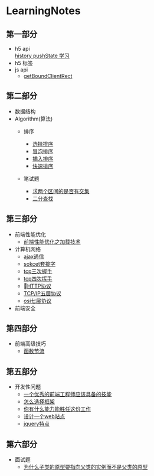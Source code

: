 # LearningNotes
## 第一部分
-   h5 api  
    [history pushState 学习](https://github.com/lyyh/FELearningNotes/blob/master/part%201/h5%20api/h5%20history.md)
-   h5 标签
-   js api
    -   [getBoundClientRect](https://github.com/lyyh/FELearningNotes/blob/master/part%201/js%20api/getBoundingClientRect/getBoundingClientRect.md)
## 第二部分
-   数据结构
-   Algorithm(算法)
    - 排序
        - [选择排序](https://github.com/lyyh/FELearningNotes/blob/master/part%202/%E6%8E%92%E5%BA%8F/%E9%80%89%E6%8B%A9%E6%8E%92%E5%BA%8F/selection.js)  
        - [冒泡排序](https://github.com/lyyh/FELearningNotes/tree/master/part%202/%E6%8E%92%E5%BA%8F/%E5%86%92%E6%B3%A1%E6%8E%92%E5%BA%8F)  
        - [插入排序](https://github.com/lyyh/FELearningNotes/tree/master/part%202/%E6%8E%92%E5%BA%8F/%E6%8F%92%E5%85%A5%E6%8E%92%E5%BA%8F)    
        - [快速排序](https://github.com/lyyh/FELearningNotes/tree/master/part%202/%E6%8E%92%E5%BA%8F/%E5%BF%AB%E9%80%9F%E6%8E%92%E5%BA%8F)

    - 笔试题
        - [求两个区间的是否有交集](https://github.com/lyyh/FELearningNotes/blob/master/part%202/%E9%9D%A2%E8%AF%95%E7%AE%97%E6%B3%95/%E5%8C%BA%E9%97%B4%E4%BA%A4%E9%9B%86/intersection.md)   
        - [二分查找](https://github.com/lyyh/FELearningNotes/tree/master/part%202/%E9%9D%A2%E8%AF%95%E7%AE%97%E6%B3%95/%08%E4%BA%8C%E5%88%86%E6%9F%A5%E6%89%BE)  
        
## 第三部分
-   前端性能优化  
    -   [前端性能优化之加载技术](https://github.com/lyyh/FELearningNotes/blob/master/part%204/%E5%89%8D%E7%AB%AF%E6%80%A7%E8%83%BD%E4%BC%98%E5%8C%96/%E5%89%8D%E7%AB%AF%E6%80%A7%E8%83%BD%E4%BC%98%E5%8C%96%E4%B9%8B%E5%8A%A0%E8%BD%BD%E6%8A%80%E6%9C%AF.md)   
-   计算机网络  
    -   [ajax通信](https://github.com/lyyh/FELearningNotes/blob/master/part%203/%E8%AE%A1%E7%AE%97%E6%9C%BA%E7%BD%91%E7%BB%9C/ajax/xmlHttpRequest.md)  
    -   [sokcet套接字](https://github.com/lyyh/FELearningNotes/blob/master/part%203/%E8%AE%A1%E7%AE%97%E6%9C%BA%E7%BD%91%E7%BB%9C/socket/socket.md)  
    -   [tcp三次握手](https://github.com/lyyh/FELearningNotes/blob/master/part%203/%E8%AE%A1%E7%AE%97%E6%9C%BA%E7%BD%91%E7%BB%9C/tcp%E6%8F%A1%E6%89%8B%E4%B8%8E%E6%8C%A5%E6%89%8B/tcp%E4%B8%89%E6%AC%A1%E6%8F%A1%E6%89%8B.md)
    -   [tcp四次挥手](https://github.com/lyyh/FELearningNotes/blob/master/part%203/%E8%AE%A1%E7%AE%97%E6%9C%BA%E7%BD%91%E7%BB%9C/tcp%E6%8F%A1%E6%89%8B%E4%B8%8E%E6%8C%A5%E6%89%8B/tcp%E5%9B%9B%E6%AC%A1%E6%8C%A5%E6%89%8B.md)
    -   [HTTP协议](https://github.com/lyyh/FELearningNotes/blob/master/part%203/%E8%AE%A1%E7%AE%97%E6%9C%BA%E7%BD%91%E7%BB%9C/%E7%BD%91%E7%BB%9C%E5%8D%8F%E8%AE%AE/HTTP.md)
    -   [TCP/IP五层协议](https://github.com/lyyh/FELearningNotes/blob/master/part%203/%E8%AE%A1%E7%AE%97%E6%9C%BA%E7%BD%91%E7%BB%9C/%E7%BD%91%E7%BB%9C%E5%8D%8F%E8%AE%AE/TCPIP%E4%BA%94%E5%B1%82%E5%8D%8F%E8%AE%AE.md)    
    -   [osi七层协议](https://github.com/lyyh/FELearningNotes/blob/master/part%203/%E8%AE%A1%E7%AE%97%E6%9C%BA%E7%BD%91%E7%BB%9C/%E7%BD%91%E7%BB%9C%E5%8D%8F%E8%AE%AE/%E7%BD%91%E7%BB%9C%08%08%E4%B8%83%E5%B1%82%E5%8D%8F%E8%AE%AEOSI.md)  
-   前端安全  

## 第四部分
-   前端高级技巧  
    -   [函数节流](https://github.com/lyyh/FELearningNotes/tree/master/part%204/%E5%89%8D%E7%AB%AF%E9%AB%98%E7%BA%A7%E6%8A%80%E5%B7%A7/%E5%87%BD%E6%95%B0%E8%8A%82%E6%B5%81)
    

## 第五部分
-   开发性问题  
    -   [一个优秀的前端工程师应该具备的技能](https://github.com/lyyh/FELearningNotes/blob/master/part%205/%E5%BC%80%E6%94%BE%E6%80%A7%E9%97%AE%E9%A2%98/%E4%B8%80%E4%B8%AA%E4%BC%98%E7%A7%80%E7%9A%84%E5%89%8D%E7%AB%AF%E5%B7%A5%E7%A8%8B%E5%B8%88%E5%BA%94%E8%AF%A5%E5%85%B7%E5%A4%87%E5%93%AA%E4%BA%9B%E6%8A%80%E8%83%BD.md)  
    -   [怎么选择框架](https://github.com/lyyh/FELearningNotes/blob/master/part%205/%E5%BC%80%E6%94%BE%E6%80%A7%E9%97%AE%E9%A2%98/%E5%AF%B9%E5%BA%94%E6%A1%86%E6%9E%B6%EF%BC%8C%E6%80%8E%E4%B9%88%E9%80%89%E6%8B%A9.md)
    -   [你有什么能力能胜任这份工作](https://github.com/lyyh/FELearningNotes/blob/master/part%205/%E5%BC%80%E6%94%BE%E6%80%A7%E9%97%AE%E9%A2%98/%E4%BD%A0%E6%9C%89%E4%BB%80%E4%B9%88%E8%83%BD%E5%8A%9B%E8%83%9C%E4%BB%BB%E8%BF%99%E4%BB%BD%E5%B7%A5%E4%BD%9C.md)
    -   [设计一个web站点](https://github.com/lyyh/FELearningNotes/blob/master/part%205/%E5%BC%80%E6%94%BE%E6%80%A7%E9%97%AE%E9%A2%98/%E8%AE%BE%E8%AE%A1%E4%B8%80%E4%B8%AAweb%E7%AB%99%E7%82%B9.md)  
    -   [jquery特点](https://github.com/lyyh/FELearningNotes/blob/master/part%205/%E5%BC%80%E6%94%BE%E6%80%A7%E9%97%AE%E9%A2%98/jquery%08%08%E7%89%B9%E7%82%B9.md)  
## 第六部分
-   面试题
    -   [为什么子类的原型要指向父类的实例而不是父类的原型](https://github.com/lyyh/FELearningNotes/blob/master/part%206/%E9%9D%A2%E8%AF%95%E9%A2%98/%E4%B8%BA%E4%BB%80%E4%B9%88%E5%AD%90%E7%B1%BB%E7%9A%84%E5%8E%9F%E5%9E%8B%E8%A6%81%E6%8C%87%E5%90%91%E7%88%B6%E7%B1%BB%E7%9A%84%E5%AE%9E%E4%BE%8B%E8%80%8C%E4%B8%8D%E6%98%AF%E7%88%B6%E7%B1%BB%E7%9A%84%E5%8E%9F%E5%9E%8B.md)  
    